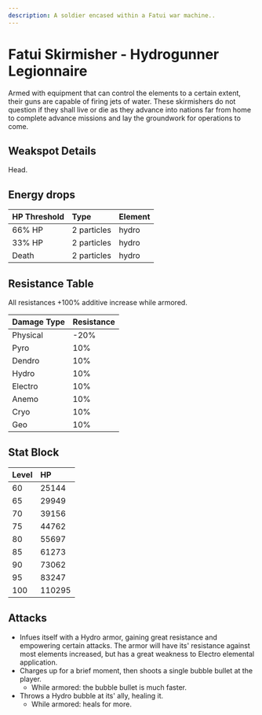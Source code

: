 ```yaml
---
description: A soldier encased within a Fatui war machine..
---
```


# Fatui Skirmisher - Hydrogunner Legionnaire

Armed with equipment that can control the elements to a certain extent, their guns are capable of firing jets of water. These skirmishers do not question if they shall live or die as they advance into nations far from home to complete advance missions and lay the groundwork for operations to come.

## Weakspot Details

Head.

## Energy drops

| HP Threshold | Type        | Element |
| :----------- | :---------- | :------ |
| 66% HP       | 2 particles | hydro   |
| 33% HP       | 2 particles | hydro   |
| Death        | 2 particles | hydro   |

## Resistance Table

All resistances +100% additive increase while armored.

| Damage Type | Resistance |
| :---------- | :--------- |
| Physical    | -20%       |
| Pyro        | 10%        |
| Dendro      | 10%        |
| Hydro       | 10%        |
| Electro     | 10%        |
| Anemo       | 10%        |
| Cryo        | 10%        |
| Geo         | 10%        |

## Stat Block

| Level | HP     |
| :---- | :----- |
| 60    | 25144  |
| 65    | 29949  |
| 70    | 39156  |
| 75    | 44762  |
| 80    | 55697  |
| 85    | 61273  |
| 90    | 73062  |
| 95    | 83247  |
| 100   | 110295 |

## Attacks

* Infues itself with a Hydro armor, gaining great resistance and empowering certain attacks. The armor will have its' resistance against most elements increased, but has a great weakness to Electro elemental application.
* Charges up for a brief moment, then shoots a single bubble bullet at the player.
  * While armored: the bubble bullet is much faster.
* Throws a Hydro bubble at its' ally, healing it.
  * While armored: heals for more.
